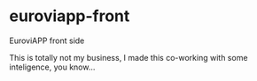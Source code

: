 # euroviapp-front
EuroviAPP front side

This is totally not my business, I made this co-working with some inteligence, you know...

